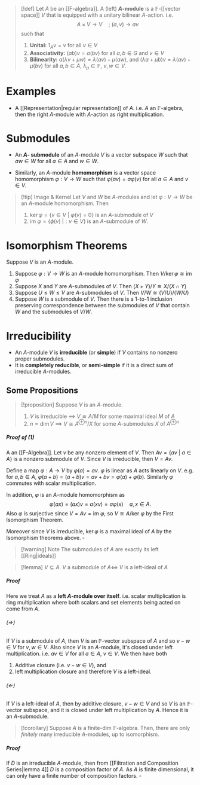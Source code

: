 
>[!def] 
>Let $A$ be an [[F-algebra]]. A (left) **$A$-module** is a $\mathbb{F}$-[[vector space]] $V$ that is equipped with a unitary bilinear $A$-action.  i.e.
>$$A \times V \to V \quad;\:(a,v) \to av$$
>such that
>1. **Unital:** $1_A v = v$ for all $v \in V$
>2. **Associativity:** $(ab)v = a(bv)$ for all $a,b \in G$ and $v \in V$
>3. **Bilinearity:** $a(\lambda v + \mu w) = \lambda (av) + \mu (aw)$, and $(\lambda a + \mu b)v = \lambda (av) + \mu (bv)$  for all $a,b \in A$, $\lambda_\mu \in \mathbb{F}$, $v,w \in V$. 

# Examples
- A [[Representation|regular representation]] of $A$. i.e. $A$ an $\mathbb{F}$-algebra, then the right $A$-module with $A$-action as right multiplication.

# Submodules

- An **$A$- submodule** of an $A$-module $V$ is a vector subspace $W$ such that $aw \in W$ for all $a \in A$ and $w \in W$.

- Similarly, an $A$-module **homomorphism** is a vector space homomorphism $\varphi: V \to W$ such that $\varphi(av) = a \varphi(v)$ for all $a \in A$ and $v \in V$.  


>[!tip] Image & Kernel
>Let  $V$ and $W$ be $A$-modules and let $\varphi: V \to W$ be an $A$-module homomorphism. Then
>1. $\ker \varphi = \{v \in V\:|\: \varphi(v) = 0 \}$ is an $A$-submodule of $V$ 
>2. $\text{im }\varphi = \{\phi(v)\:|: v \in V\}$ is an $A$-submodule of $W$.


# Isomorphism Theorems

Suppose $V$ is an $A$-module.

1. Suppose $\varphi:V \to W$ is an $A$-module homomorphism. Then $V/\ker\varphi \cong \text{im }\varphi$ 
2. Suppose $X$ and $Y$ are $A$-submodules of $V$. Then $(X+Y)/Y \cong X/(X\cap Y)$
3. Suppose $U\leq W \leq V$ are $A$-submodules of $V$. Then $V/W \cong (V/U)/(W/U)$
4. Suppose $W$ is a submodule of $V$. Then there is a 1-to-1 inclusion preserving correspondence between the submodules of $V$ that contain $W$ and the submodules of $V/W$.

# Irreducibility

- An $A$-module $V$ is **irreducible** (or **simple**) if $V$ contains no nonzero proper submodules.
- It is **completely reducible**, or **semi-simple** if it is a direct sum of irreducible $A$-modules.


## Some Propositions

>[!proposition] 
>Suppose $V$ is an $A$-module. 
>
>1. $V$ is irreducible $\implies \: V \cong A/M$ for some maximal ideal $M$ of $A$
>2. $n = \dim V$ $\implies \: V \cong A^{\oplus n} / X$ for some $A$-submodules $X$ of $A^{\oplus n}$ 
##### Proof of (1)
 A an [[F-Algebra]]. Let $v$ be any nonzero element of $V$. Then $Av = \{av \:|\: a \in A\}$ is a nonzero submodule of $V$. Since $V$ is irreducible, then $V = Av$.
 
Define a map $\varphi: A \to V$ by $\varphi(a) = av$. $\varphi$ is linear as $A$ acts linearly on $V$. e.g. for $a,b \in A$, $\varphi(a+b) = (a+b)v = av + bv = \varphi(a) + \varphi(b)$. Similarly $\varphi$ commutes with scalar multiplication. 

In addition, $\varphi$ is an $A$-module homomorphism as 
$$\varphi(ax) = (ax)v = a(xv) = a\varphi(x) \quad a,x\in A.$$
Also $\varphi$ is surjective since $V = Av = \text{im }\varphi$, so $V \cong A / \text{ker }\varphi$ by the First Isomorphism Theorem.

Moreover since $V$ is irreducible, $\ker \varphi$ is a maximal ideal of $A$ by the Isomorphism theorems above.  $\square$ 

>[!warning] Note
>The submodules of $A$ are exactly its left [[Ring|ideals]] 


>[!lemma]
>$V \subseteq A$.
>$V$ a submodule of $A \iff$ $V$ is a left-ideal of $A$
>

##### Proof
Here we treat $A$ as a **left $A$-module over itself**.  i.e. scalar multiplication is ring multiplication where both scalars and set elements being acted on come from $A$.
###### $(\Rightarrow)$ 
If $V$ is a submodule of $A$, then $V$ is an $\mathbb{F}$-vector subspace of $A$ and so $v-w \in V$ for $v,w \in V$. Also since $V$ is an $A$-module, it's closed under left multiplication. i.e. $av \in V$ for all $a \in A,$ $v\in V$.  We then have both
1. Additive closure (i.e. $v - w \in V$), and
2. left multiplication closure
and therefore $V$ is a left-ideal.
###### $(\Leftarrow)$ 
If $V$ is a left-ideal of $A$, then by additive closure, $v-w\in V$ and so $V$ is an $\mathbb{F}$-vector subspace, and it is closed under left multiplication by $A$. 
Hence it is an $A$-submodule. 
 



>[!corollary]
>Suppose $A$ is a finite-dim $\mathbb{F}$-algebra. Then, there are only *finitely* many irreducible $A$-modules, up to isomorphism.
##### Proof 
If $D$ is an irreducible $A$-module, then from [[Filtration and Composition Series|lemma 4]] $D$ is a composition factor of $A$. As $A$ is finite dimensional, it can only have a finite number of composition factors.        $\square$

